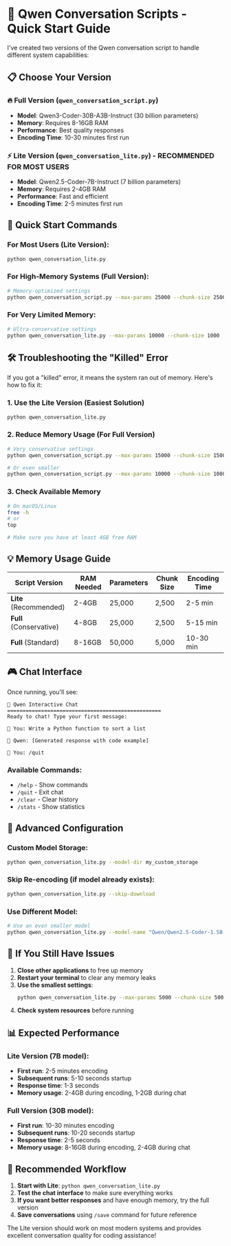 # 🚀 Qwen Conversation Scripts - Quick Start Guide

I've created two versions of the Qwen conversation script to handle different system capabilities:

## 📋 **Choose Your Version**

### 🔥 **Full Version** (`qwen_conversation_script.py`)
- **Model**: Qwen3-Coder-30B-A3B-Instruct (30 billion parameters)
- **Memory**: Requires 8-16GB RAM
- **Performance**: Best quality responses
- **Encoding Time**: 10-30 minutes first run

### ⚡ **Lite Version** (`qwen_conversation_lite.py`) - **RECOMMENDED FOR MOST USERS**
- **Model**: Qwen2.5-Coder-7B-Instruct (7 billion parameters)
- **Memory**: Requires 2-4GB RAM
- **Performance**: Fast and efficient
- **Encoding Time**: 2-5 minutes first run

## 🎯 **Quick Start Commands**

### For Most Users (Lite Version):
```bash
python qwen_conversation_lite.py
```

### For High-Memory Systems (Full Version):
```bash
# Memory-optimized settings
python qwen_conversation_script.py --max-params 25000 --chunk-size 2500
```

### For Very Limited Memory:
```bash
# Ultra-conservative settings
python qwen_conversation_lite.py --max-params 10000 --chunk-size 1000
```

## 🛠️ **Troubleshooting the "Killed" Error**

If you got a "killed" error, it means the system ran out of memory. Here's how to fix it:

### 1. **Use the Lite Version** (Easiest Solution)
```bash
python qwen_conversation_lite.py
```

### 2. **Reduce Memory Usage** (For Full Version)
```bash
# Very conservative settings
python qwen_conversation_script.py --max-params 15000 --chunk-size 1500

# Or even smaller
python qwen_conversation_script.py --max-params 10000 --chunk-size 1000
```

### 3. **Check Available Memory**
```bash
# On macOS/Linux
free -h
# or
top

# Make sure you have at least 4GB free RAM
```

## 💡 **Memory Usage Guide**

| Script Version | RAM Needed | Parameters | Chunk Size | Encoding Time |
|---------------|------------|------------|------------|---------------|
| **Lite** (Recommended) | 2-4GB | 25,000 | 2,500 | 2-5 min |
| **Full** (Conservative) | 4-8GB | 25,000 | 2,500 | 5-15 min |
| **Full** (Standard) | 8-16GB | 50,000 | 5,000 | 10-30 min |

## 🎮 **Chat Interface**

Once running, you'll see:
```
🤖 Qwen Interactive Chat
==================================================
Ready to chat! Type your first message:

👤 You: Write a Python function to sort a list

🤖 Qwen: [Generated response with code example]

👤 You: /quit
```

### Available Commands:
- `/help` - Show commands
- `/quit` - Exit chat
- `/clear` - Clear history
- `/stats` - Show statistics

## 🔧 **Advanced Configuration**

### Custom Model Storage:
```bash
python qwen_conversation_lite.py --model-dir my_custom_storage
```

### Skip Re-encoding (if model already exists):
```bash
python qwen_conversation_lite.py --skip-download
```

### Use Different Model:
```bash
# Use an even smaller model
python qwen_conversation_lite.py --model-name "Qwen/Qwen2.5-Coder-1.5B-Instruct"
```

## 🚨 **If You Still Have Issues**

1. **Close other applications** to free up memory
2. **Restart your terminal** to clear any memory leaks
3. **Use the smallest settings**:
   ```bash
   python qwen_conversation_lite.py --max-params 5000 --chunk-size 500
   ```
4. **Check system resources** before running

## 📊 **Expected Performance**

### Lite Version (7B model):
- **First run**: 2-5 minutes encoding
- **Subsequent runs**: 5-10 seconds startup
- **Response time**: 1-3 seconds
- **Memory usage**: 2-4GB during encoding, 1-2GB during chat

### Full Version (30B model):
- **First run**: 10-30 minutes encoding
- **Subsequent runs**: 10-20 seconds startup  
- **Response time**: 2-5 seconds
- **Memory usage**: 8-16GB during encoding, 2-4GB during chat

## 🎯 **Recommended Workflow**

1. **Start with Lite**: `python qwen_conversation_lite.py`
2. **Test the chat interface** to make sure everything works
3. **If you want better responses** and have enough memory, try the full version
4. **Save conversations** using `/save` command for future reference

The Lite version should work on most modern systems and provides excellent conversation quality for coding assistance!
